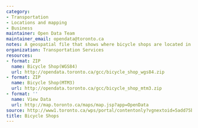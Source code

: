 ```yaml
---
category:
- Transportation
- Locations and mapping
- Business
maintainer: Open Data Team
maintainer_email: opendata@toronto.ca
notes: A geospatial file that shows where bicycle shops are located in Toronto.
organization: Transportation Services
resources:
- format: ZIP
  name: Bicycle Shop(WGS84)
  url: http://opendata.toronto.ca/gcc/bicycle_shop_wgs84.zip
- format: ZIP
  name: Bicycle Shop(MTM3)
  url: http://opendata.toronto.ca/gcc/bicycle_shop_mtm3.zip
- format: ''
  name: View Data
  url: http://map.toronto.ca/maps/map.jsp?app=OpenData
source: http://www1.toronto.ca/wps/portal/contentonly?vgnextoid=5add75b59fe87410VgnVCM10000071d60f89RCRD&vgnextchannel=1a66e03bb8d1e310VgnVCM10000071d60f89RCRD
title: Bicycle Shops
---
```

